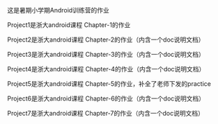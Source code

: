 这是暑期小学期Android训练营的作业

Project1是浙大android课程 Chapter-1的作业

Project2是浙大android课程 Chapter-2的作业（内含一个doc说明文档）

Project3是浙大android课程 Chapter-3的作业（内含一个doc说明文档）

Project4是浙大android课程 Chapter-4的作业（内含一个doc说明文档）

Project5是浙大android课程 Chapter-5的作业，补全了老师下发的practice

Project6是浙大android课程 Chapter-6的作业（内含一个doc说明文档）

Project7是浙大android课程 Chapter-7的作业（内含一个doc说明文档）
